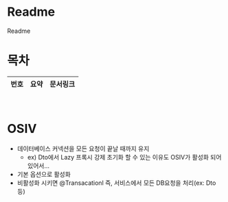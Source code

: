 # Readme
Readme


# 목차
| 번호 | 요약 | 문서링크 |
| --- | ---- | ---- |

<br>

# OSIV
* 데이터베이스 커넥션을 모든 요청이 끝날 때까지 유지
  * ex) Dto에서 Lazy 프록시 강제 초기화 할 수 있는 이유도 OSIV가 활성화 되어 있어서...
* 기본 옵션으로 활성화
* 비활성화 시키면 @Transacationl 즉, 서비스에서 모든 DB요청을 처리(ex: Dto 등)
